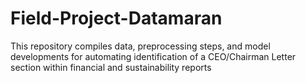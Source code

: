 # Field-Project-Datamaran
This repository compiles data, preprocessing steps, and model developments for automating identification of a CEO/Chairman Letter section within financial and sustainability reports
